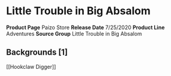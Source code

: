 ﻿---
id: '53'
name: Little Trouble in Big Absalom
rarity: Common
source: null
trait: null
type: Source

---
# Little Trouble in Big Absalom

**Product Page** Paizo Store
**Release Date** 7/25/2020
**Product Line** Adventures
**Source Group** Little Trouble in Big Absalom

## Backgrounds [1]

[[Hookclaw Digger]]